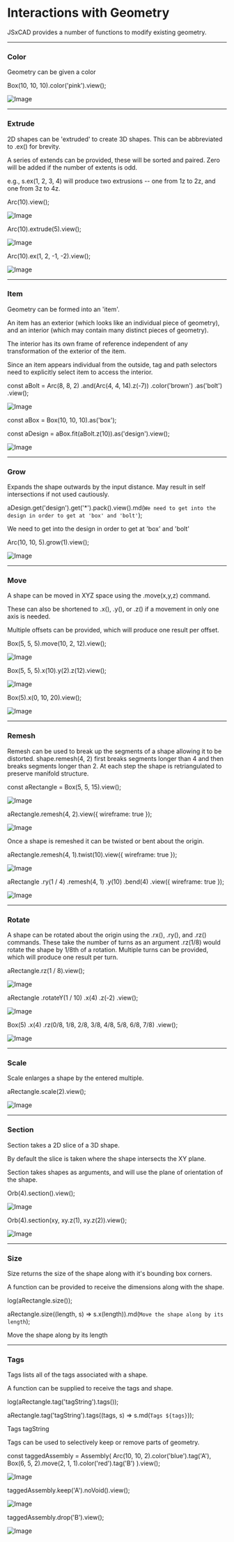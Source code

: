 # Interactions with Geometry
JSxCAD provides a number of functions to modify existing geometry.

---
### Color
Geometry can be given a color

Box(10, 10, 10).color('pink').view();

![Image](interactions_with_geometry.md.0.png)

---
### Extrude
2D shapes can be 'extruded' to create 3D shapes. This can be abbreviated to .ex() for brevity.

A series of extends can be provided, these will be sorted and paired. Zero will be added if the number of extents is odd.

e.g., s.ex(1, 2, 3, 4) will produce two extrusions -- one from 1z to 2z, and one from 3z to 4z.

Arc(10).view();

![Image](interactions_with_geometry.md.1.png)

Arc(10).extrude(5).view();

![Image](interactions_with_geometry.md.2.png)

Arc(10).ex(1, 2, -1, -2).view();

![Image](interactions_with_geometry.md.3.png)

---
### Item
Geometry can be formed into an 'item'.

An item has an exterior (which looks like an individual piece of geometry), and an interior (which may contain many distinct pieces of geometry).

The interior has its own frame of reference independent of any transformation of the exterior of the item.

Since an item appears individual from the outside, tag and path selectors need to explicitly select item to access the interior.

const aBolt = Arc(8, 8, 2)
  .and(Arc(4, 4, 14).z(-7))
  .color('brown')
  .as('bolt')
  .view();

![Image](interactions_with_geometry.md.4.png)

const aBox = Box(10, 10, 10).as('box');

const aDesign = aBox.fit(aBolt.z(10)).as('design').view();

![Image](interactions_with_geometry.md.5.png)

---
### Grow
Expands the shape outwards by the input distance. May result in self intersections if not used cautiously.

aDesign.get('design').get('*').pack().view().md(`We need to get into the design in order to get at 'box' and 'bolt'`);

We need to get into the design in order to get at 'box' and 'bolt'

Arc(10, 10, 5).grow(1).view();

![Image](interactions_with_geometry.md.6.png)

---
### Move
A shape can be moved in XYZ space using the .move(x,y,z) command.

These can also be shortened to .x(), .y(), or .z() if a movement in only one axis is needed.

Multiple offsets can be provided, which will produce one result per offset.

Box(5, 5, 5).move(10, 2, 12).view();

![Image](interactions_with_geometry.md.7.png)

Box(5, 5, 5).x(10).y(2).z(12).view();

![Image](interactions_with_geometry.md.8.png)

Box(5).x(0, 10, 20).view();

![Image](interactions_with_geometry.md.9.png)

---
### Remesh
Remesh can be used to break up the segments of a shape allowing it to be distorted.
shape.remesh(4, 2) first breaks segments longer than 4 and then breaks segments longer than 2.
At each step the shape is retriangulated to preserve manifold structure.

const aRectangle = Box(5, 5, 15).view();

![Image](interactions_with_geometry.md.10.png)

aRectangle.remesh(4, 2).view({ wireframe: true });

![Image](interactions_with_geometry.md.11.png)

Once a shape is remeshed it can be twisted or bent about the origin.

aRectangle.remesh(4, 1).twist(10).view({ wireframe: true });

![Image](interactions_with_geometry.md.12.png)

aRectangle
  .ry(1 / 4)
  .remesh(4, 1)
  .y(10)
  .bend(4)
  .view({ wireframe: true });

![Image](interactions_with_geometry.md.13.png)

---
### Rotate
A shape can be rotated about the origin using the .rx(), .ry(), and .rz() commands.
These take the number of turns as an argument .rz(1/8) would rotate the shape by 1/8th of a rotation.
Multiple turns can be provided, which will produce one result per turn.

aRectangle.rz(1 / 8).view();

![Image](interactions_with_geometry.md.14.png)

aRectangle
  .rotateY(1 / 10)
  .x(4)
  .z(-2)
  .view();

![Image](interactions_with_geometry.md.15.png)

Box(5)
  .x(4)
  .rz(0/8, 1/8, 2/8, 3/8, 4/8, 5/8, 6/8, 7/8)
  .view();

![Image](interactions_with_geometry.md.16.png)

---
### Scale
Scale enlarges a shape by the entered multiple.

aRectangle.scale(2).view();

![Image](interactions_with_geometry.md.17.png)

---
### Section
Section takes a 2D slice of a 3D shape.

By default the slice is taken where the shape intersects the XY plane.

Section takes shapes as arguments, and will use the plane of orientation of the shape.

Orb(4).section().view();

![Image](interactions_with_geometry.md.18.png)

Orb(4).section(xy, xy.z(1), xy.z(2)).view();

![Image](interactions_with_geometry.md.19.png)

---
### Size
Size returns the size of the shape along with it's bounding box corners.

A function can be provided to receive the dimensions along with the shape.

log(aRectangle.size());

aRectangle.size((length, s) => s.x(length)).md(`Move the shape along by its length`);

Move the shape along by its length

---
### Tags
Tags lists all of the tags associated with a shape.

A function can be supplied to receive the tags and shape.

log(aRectangle.tag('tagString').tags());

aRectangle.tag('tagString').tags((tags, s) => s.md(`Tags ${tags}`));

Tags tagString

Tags can be used to selectively keep or remove parts of geometry.

const taggedAssembly = Assembly(
  Arc(10, 10, 2).color('blue').tag('A'),
  Box(6, 5, 2).move(2, 1, 1).color('red').tag('B')
).view();

![Image](interactions_with_geometry.md.20.png)

taggedAssembly.keep('A').noVoid().view();

![Image](interactions_with_geometry.md.21.png)

taggedAssembly.drop('B').view();

![Image](interactions_with_geometry.md.22.png)
